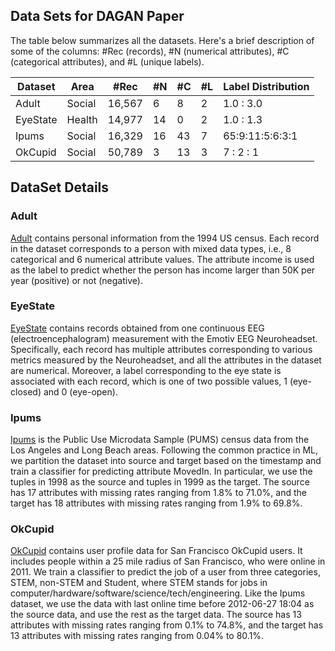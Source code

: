## Data Sets for DAGAN Paper
The table below summarizes all the datasets. Here's a brief description of some of the columns:  #Rec (records), #N (numerical attributes), #C (categorical attributes), and #L (unique labels).

<table>
  <thead>
    <tr>
      <th>Dataset</th>
      <th>Area</th>
      <th>#Rec</th>
      <th>#N</th>
      <th>#C</th>
      <th>#L</th>
      <th>Label Distribution</th>
    </tr>
  </thead>
  <tbody>
    <tr>
      <td>Adult</td>
      <td>Social</td>
      <td>16,567</td>
      <td>6</td>
      <td>8</td>
      <td>2</td>
      <td>1.0 : 3.0</td>
    </tr>
    <tr>
      <td>EyeState</td>
      <td>Health</td>
      <td>14,977</td>
      <td>14</td>
      <td>0</td>
      <td>2</td>
      <td>1.0 : 1.3</td>
    </tr>
    <tr>
      <td>Ipums</td>
      <td>Social</td>
      <td>16,329</td>
      <td>16</td>
      <td>43</td>
      <td>7</td>
      <td>65:9:11:5:6:3:1</td>
    </tr>
    <tr>
      <td>OkCupid</td>
      <td>Social</td>
      <td>50,789</td>
      <td>3</td>
      <td>13</td>
      <td>3</td>
      <td>7 : 2 : 1</td>
    </tr>
  </tbody>
</table>

## DataSet Details
### Adult
[Adult](https://archive.ics.uci.edu/ml/datasets/Adult.) contains personal information from the 1994 US census. Each record in the dataset corresponds to a person with mixed data types, i.e., 8 categorical and 6 numerical attribute values.
The attribute income is used as the label to predict whether the person has income larger than 50K per year (positive) or not (negative).

### EyeState
[EyeState](http://archive.ics.uci.edu/ml/datasets/EEG+Eye+State.) contains records obtained from one continuous EEG (electroencephalogram) measurement with the Emotiv EEG Neuroheadset. Specifically, each record has multiple attributes
corresponding to various metrics measured by the Neuroheadset, and all the attributes in the dataset are numerical. Moreover, a label corresponding to the eye state is associated with each record, which is one of two possible values, 1 (eye-closed) and 0 (eye-open).

### Ipums
[Ipums](https://www.openml.org/d/381) is the Public Use Microdata Sample (PUMS) census data from the Los Angeles and Long Beach areas. Following the common practice in ML, we partition the dataset into source and target based on the timestamp and train a classifier for predicting attribute MovedIn. In particular, we use the tuples in 1998 as the source and tuples in 1999 as the target. The source has 17 attributes with missing rates ranging from 1.8% to 71.0%, and the target has 18 attributes with missing rates ranging from 1.9% to 69.8%.

### OkCupid
[OkCupid](https://www.openml.org/d/41440) contains user profile data for San Francisco OkCupid users. It includes people within a 25 mile radius of San Francisco, who were online in 2011. We train a classifier to predict the job of a user from three categories, STEM, non-STEM and Student, where STEM stands for jobs in computer/hardware/software/science/tech/engineering. Like the Ipums dataset, we use the data with last online time before 2012-06-27 18:04 as the source
data, and use the rest as the target data. The source has 13 attributes with missing rates ranging from 0.1% to 74.8%, and the target has 13 attributes with missing rates ranging from 0.04% to 80.1%.
